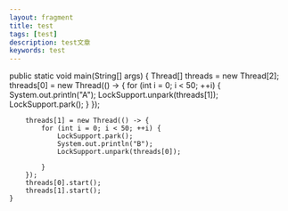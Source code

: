 ```yaml
---
layout: fragment
title: test
tags: [test]
description: test文章
keywords: test
---
```


 public static void main(String[] args) {
        Thread[] threads = new Thread[2];
        threads[0] = new Thread(() -> {
            for (int i = 0; i < 50; ++i) {
                System.out.println("A");
                LockSupport.unpark(threads[1]);
                LockSupport.park();
            }
        });

        threads[1] = new Thread(() -> {
            for (int i = 0; i < 50; ++i) {
                LockSupport.park();
                System.out.println("B");
                LockSupport.unpark(threads[0]);

            }
        });
        threads[0].start();
        threads[1].start();
    }